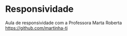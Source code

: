 # Responsividade

Aula de responsividade com a Professora Marta Roberta https://github.com/martinha-ti
